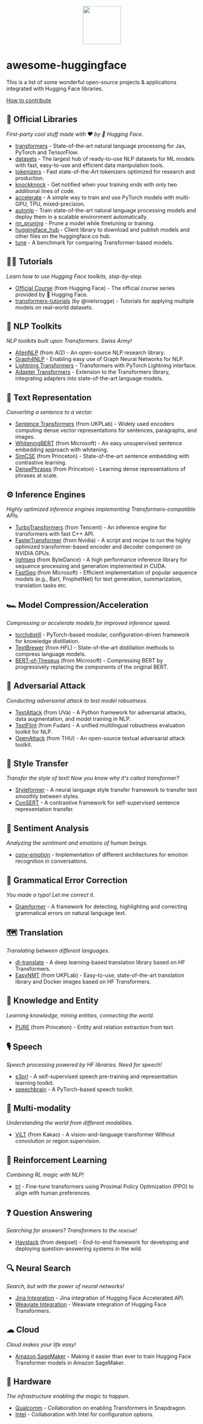 <p align="center"> 
<img src="https://raw.githubusercontent.com/huggingface/awesome-huggingface/main/logo.svg" width="100px">
</p>

# awesome-huggingface
This is a list of some wonderful open-source projects & applications integrated with Hugging Face libraries.

[How to contribute](https://github.com/huggingface/awesome-huggingface/blob/main/CONTRIBUTING.md)

## 🤗 Official Libraries
*First-party cool stuff made with ❤️ by 🤗 Hugging Face.*
* [transformers](https://github.com/huggingface/transformers) - State-of-the-art natural language processing for Jax, PyTorch and TensorFlow.
* [datasets](https://github.com/huggingface/datasets) - The largest hub of ready-to-use NLP datasets for ML models with fast, easy-to-use and efficient data manipulation tools.
* [tokenizers](https://github.com/huggingface/tokenizers) - Fast state-of-the-Art tokenizers optimized for research and production.
* [knockknock](https://github.com/huggingface/knockknock) - Get notified when your training ends with only two additional lines of code.
* [accelerate](https://github.com/huggingface/accelerate) - A simple way to train and use PyTorch models with multi-GPU, TPU, mixed-precision.
* [autonlp](https://github.com/huggingface/autonlp) - Train state-of-the-art natural language processing models and deploy them in a scalable environment automatically.
* [nn_pruning](https://github.com/huggingface/nn_pruning) - Prune a model while finetuning or training.
* [huggingface_hub](https://github.com/huggingface/huggingface_hub) - Client library to download and publish models and other files on the huggingface.co hub.
* [tune](https://github.com/huggingface/tune) - A benchmark for comparing Transformer-based models.

## 👩‍🏫 Tutorials
*Learn how to use Hugging Face toolkits, step-by-step.*
* [Official Course](https://huggingface.co/course) (from Hugging Face) - The official course series provided by 🤗 Hugging Face.
* [transformers-tutorials](https://github.com/nielsrogge/transformers-tutorials) (by @nielsrogge) - Tutorials for applying multiple models on real-world datasets.

## 🧰 NLP Toolkits
*NLP toolkits built upon Transformers. Swiss Army!*
* [AllenNLP](https://github.com/allenai/allennlp) (from AI2) - An open-source NLP research library.
* [Graph4NLP](https://github.com/graph4ai/graph4nlp) - Enabling easy use of Graph Neural Networks for NLP.
* [Lightning Transformers](https://github.com/PyTorchLightning/lightning-transformers) - Transformers with PyTorch Lightning interface.
* [Adapter Transformers](https://github.com/Adapter-Hub/adapter-transformers) - Extension to the Transformers library, integrating adapters into state-of-the-art language models.

## 🥡 Text Representation
*Converting a sentence to a vector.*
* [Sentence Transformers](https://github.com/UKPLab/sentence-transformers) (from UKPLab) - Widely used encoders computing dense vector representations for sentences, paragraphs, and images.
* [WhiteningBERT](https://github.com/Jun-jie-Huang/WhiteningBERT) (from Microsoft) - An easy unsupervised sentence embedding approach with whitening.
* [SimCSE](https://github.com/princeton-nlp/SimCSE) (from Princeton) - State-of-the-art sentence embedding with contrastive learning.
* [DensePhrases](https://github.com/princeton-nlp/DensePhrases) (from Princeton) - Learning dense representations of phrases at scale.

## ⚙️ Inference Engines
*Highly optimized inference engines implementing Transformers-compatible APIs.*

* [TurboTransformers](https://github.com/Tencent/TurboTransformers) (from Tencent) - An inference engine for transformers with fast C++ API.
* [FasterTransformer](https://github.com/NVIDIA/FasterTransformer) (from Nvidia) - A script and recipe to run the highly optimized transformer-based encoder and decoder component on NVIDIA GPUs.
* [lightseq](https://github.com/bytedance/lightseq) (from ByteDance) - A high performance inference library for sequence processing and generation implemented in CUDA.
* [FastSeq](https://github.com/microsoft/fastseq) (from Microsoft) - Efficient implementation of popular sequence models (e.g., Bart, ProphetNet) for text generation, summarization, translation tasks etc.

## 🏎️ Model Compression/Acceleration
*Compressing or accelerate models for improved inference speed.*
* [torchdistill](https://github.com/yoshitomo-matsubara/torchdistill) - PyTorch-based modular, configuration-driven framework for knowledge distillation.
* [TextBrewer](https://github.com/airaria/TextBrewer) (from HFL) - State-of-the-art distillation methods to compress language models.
* [BERT-of-Theseus](https://github.com/JetRunner/BERT-of-Theseus) (from Microsoft) - Compressing BERT by progressively replacing the components of the original BERT.

## 🏹️ Adversarial Attack
*Conducting adversarial attack to test model robustness.*
* [TextAttack](https://github.com/QData/TextAttack) (from UVa) -  A Python framework for adversarial attacks, data augmentation, and model training in NLP.
* [TextFlint](https://github.com/textflint/textflint) (from Fudan) - A unified multilingual robustness evaluation toolkit for NLP.
* [OpenAttack](https://github.com/thunlp/OpenAttack) (from THU) - An open-source textual adversarial attack toolkit.

## 🔁 Style Transfer
*Transfer the style of text! Now you know why it's called transformer?*
* [Styleformer](https://github.com/PrithivirajDamodaran/Styleformer) - A neural language style transfer framework to transfer text smoothly between styles.
* [ConSERT](https://github.com/yym6472/ConSERT) - A contrastive framework for self-supervised sentence representation transfer.

## 💢 Sentiment Analysis
*Analyzing the sentiment and emotions of human beings.*
* [conv-emotion](https://github.com/declare-lab/conv-emotion) - Implementation of different architectures for emotion recognition in conversations.

## 🙅 Grammatical Error Correction
*You made a typo! Let me correct it.*
* [Gramformer](https://github.com/PrithivirajDamodaran/Gramformer) - A framework for detecting, highlighting and correcting grammatical errors on natural language text.

## 🗺 Translation
*Translating between different languages.*
* [dl-translate](https://github.com/xhlulu/dl-translate) - A deep learning-based translation library based on HF Transformers.
* [EasyNMT](https://github.com/UKPLab/EasyNMT) (from UKPLab) - Easy-to-use, state-of-the-art translation library and Docker images based on HF Transformers.

## 📖 Knowledge and Entity
*Learning knowledge, mining entities, connecting the world.*
* [PURE](https://github.com/princeton-nlp/PURE) (from Princeton) - Entity and relation extraction from text.

## 🎙 Speech
*Speech processing powered by HF libraries. Need for speech!*
* [s3prl](https://github.com/s3prl/s3prl) - A self-supervised speech pre-training and representation learning toolkit.
* [speechbrain](https://github.com/speechbrain/speechbrain) - A PyTorch-based speech toolkit.

## 🤯 Multi-modality
*Understanding the world from different modalities.*
* [ViLT](https://github.com/dandelin/ViLT) (from Kakao) - A vision-and-language transformer Without convolution or region supervision.

## 🤖 Reinforcement Learning
*Combining RL magic with NLP!*
* [trl](https://github.com/lvwerra/trl) - Fine-tune transformers using Proximal Policy Optimization (PPO) to align with human preferences.

## ❓ Question Answering
*Searching for answers? Transformers to the rescue!*
* [Haystack](https://haystack.deepset.ai/) (from deepset) - End-to-end framework for developing and deploying question-answering systems in the wild. 

## 🔍 Neural Search
*Search, but with the power of neural networks!*
* [Jina Integration](https://github.com/jina-ai/jina-hub/tree/master/encoders/nlp/TransformerTorchEncoder) - Jina integration of Hugging Face Accelerated API.
* [Weaviate Integration](https://medium.com/semi-technologies/weaviate-version-1-2-x-now-supports-transformer-models-4a12d858cce3) - Weaviate integration of Hugging Face Transformers.

## ☁ Cloud
*Cloud makes your life easy!*
* [Amazon SageMaker](https://huggingface.co/transformers/sagemaker.html) - Making it easier than ever to train Hugging Face Transformer models in Amazon SageMaker.

## 📱 Hardware
*The infrastructure enabling the magic to happen.*
* [Qualcomm](https://www.qualcomm.com/news/onq/2020/12/02/exploring-ai-capabilities-qualcomm-snapdragon-888-mobile-platform) - Collaboration on enabling Transformers in Snapdragon.
* [Intel](https://github.com/huggingface/tune) - Collaboration with Intel for configuration options.
